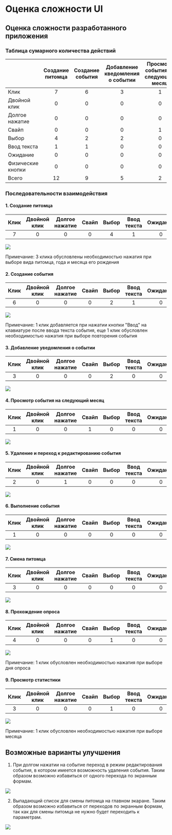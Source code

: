 # Оценка сложности UI  

## Оценка сложности разработанного приложения  

### Таблица сумарного количества действий

|   | Создание питомца | Создание события | Добавление кведомления о событии | Просмотр события на следующий месяц | Удаление и переход к редактированию события | Выполнение события | Смена питомца | Прохождение опроса |Просмотр статистики |
|---|:-----------------:|:-------------:|:---------------:|:-----------:|:------:|:------:|:------:|:------:|:------:|
|Клик | 7 | 6 | 3 | 1 | 2 | 1 | 3 | 4 | 3 |
|Двойной клик | 0 | 0 | 0 | 0 | 0 | 0 | 0 | 0 | 0 |
|Долгое нажатие | 0 | 0 | 0 | 0 | 1 | 0 | 0 | 0 | 0 |
|Свайп | 0 | 0 | 0 | 1 | 0 | 0 | 0 | 0 | 0 |
|Выбор | 4 | 2 | 2 | 0 | 0 | 0 | 0 | 1 | 1 | 
|Ввод текста | 1 | 1 | 0 | 0 | 0 | 0 | 0 | 0 | 0 |
|Ожидание | 0 | 0 | 0 | 0 | 0 | 0 | 0 | 0 | 0 |
|Физические кнопки | 0 | 0 | 0 | 0 | 0 | 0 | 0 | 0 | 0 |
|Всего| 12 | 9 | 5 | 2 | 3 | 1 | 3 | 5 | 4 |  

### Последовательности взаимодействия  
#### 1. Создание питомца   
| Клик | Двойной клик | Долгое нажатие | Свайп | Выбор | Ввод текста | Ожидание | Физические кнопки | Всего |
|:---:|:-----------------:|:-------------:|:---------------:|:-----------:|:------:|:------:|:------:|:------:|
| 7 | 0 | 0 | 0 | 4 | 1 | 0 | 0 | 12 |    


![](https://github.com/AngelinaKalyaeva/1-2019/blob/master/1.png)   

Примечание: 3 клика обусловлены необходимостью нажатия при выборе вида питомца, года и месяца его рождения
#### 2. Создание события
| Клик | Двойной клик | Долгое нажатие | Свайп | Выбор | Ввод текста | Ожидание | Физические кнопки | Всего |
|:---:|:-----------------:|:-------------:|:---------------:|:-----------:|:------:|:------:|:------:|:------:|
| 6 | 0 | 0 | 0 | 2 | 1 | 0 | 0 | 9 |  

![](https://github.com/AngelinaKalyaeva/1-2019/blob/master/2.png)   

Примечание: 1 клик добавляется при нажатии кнопки "Ввод" на клавиатуре после ввода текста события, еще 1 клик обусловлен необходимостью нажатия при выборе повторения события  

#### 3. Добавление уведомления о событии  
| Клик | Двойной клик | Долгое нажатие | Свайп | Выбор | Ввод текста | Ожидание | Физические кнопки | Всего |
|:---:|:-----------------:|:-------------:|:---------------:|:-----------:|:------:|:------:|:------:|:------:|
| 3 | 0 | 0 | 0 | 2 | 0 | 0 | 0 | 5 |    

![](https://github.com/AngelinaKalyaeva/1-2019/blob/master/3.png)   

#### 4. Просмотр события на следующий месяц  
| Клик | Двойной клик | Долгое нажатие | Свайп | Выбор | Ввод текста | Ожидание | Физические кнопки | Всего |
|:---:|:-----------------:|:-------------:|:---------------:|:-----------:|:------:|:------:|:------:|:------:|
| 1 | 0 | 0 | 1 | 0 | 0 | 0 | 0 | 2 |  

![](https://github.com/AngelinaKalyaeva/1-2019/blob/master/9.png)

#### 5. Удаление и переход к редактированию события  
| Клик | Двойной клик | Долгое нажатие | Свайп | Выбор | Ввод текста | Ожидание | Физические кнопки | Всего |
|:---:|:-----------------:|:-------------:|:---------------:|:-----------:|:------:|:------:|:------:|:------:|
| 2 | 0 | 1 | 0 | 0 | 0 | 0 | 0 | 3 |    

![](https://github.com/AngelinaKalyaeva/1-2019/blob/master/4.png)  

#### 6. Выполнение события  
| Клик | Двойной клик | Долгое нажатие | Свайп | Выбор | Ввод текста | Ожидание | Физические кнопки | Всего |
|:---:|:-----------------:|:-------------:|:---------------:|:-----------:|:------:|:------:|:------:|:------:|
| 1 | 0 | 0 | 0 | 0 | 0 | 0 | 0 | 1 |    

![](https://github.com/AngelinaKalyaeva/1-2019/blob/master/5.png)  

#### 7. Смена питомца  
| Клик | Двойной клик | Долгое нажатие | Свайп | Выбор | Ввод текста | Ожидание | Физические кнопки | Всего |
|:---:|:-----------------:|:-------------:|:---------------:|:-----------:|:------:|:------:|:------:|:------:|
| 3 | 0 | 0 | 0 | 0 | 0 | 0 | 0 | 3 |    

![](https://github.com/AngelinaKalyaeva/1-2019/blob/master/6.png)  

#### 8. Прохождение опроса  
| Клик | Двойной клик | Долгое нажатие | Свайп | Выбор | Ввод текста | Ожидание | Физические кнопки | Всего |
|:---:|:-----------------:|:-------------:|:---------------:|:-----------:|:------:|:------:|:------:|:------:|
| 4 | 0 | 0 | 0 | 1 | 0 | 0 | 0 | 5 |    

![](https://github.com/AngelinaKalyaeva/1-2019/blob/master/7.png)  

Примечание: 1 клик обусловлен необходимостью нажатия при выборе дня опроса  

#### 9. Просмотр статистики  
| Клик | Двойной клик | Долгое нажатие | Свайп | Выбор | Ввод текста | Ожидание | Физические кнопки | Всего |
|:---:|:-----------------:|:-------------:|:---------------:|:-----------:|:------:|:------:|:------:|:------:|
| 3 | 0 | 0 | 0 | 1 | 0 | 0 | 0 | 4 |    

![](https://github.com/AngelinaKalyaeva/1-2019/blob/master/8.png)  

Примечание: 1 клик обусловлен необходимостью нажатия при выборе месяца  

## Возможные варианты улучшения  

1. При долгом нажатии на событие переход в режим редактирования события, в котором имеется возможность удаления события. Таким  образом возможно избавиться от одного перехода по экранным формам.   

![](https://github.com/AngelinaKalyaeva/1-2019/blob/master/10.png)    

2. Выпадающий список для смены питомца на главном экаране. Таким образом возможно избавиться от переходов по экранным формам, так как для смены питомца не нужно будет переходить к параметрам.  

![](https://github.com/AngelinaKalyaeva/1-2019/blob/master/11.png) 
